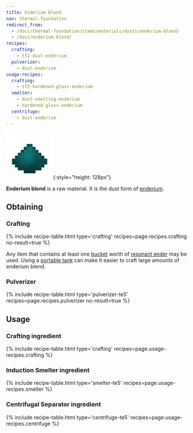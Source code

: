 ```yaml
---
title: Enderium Blend
nav: thermal-foundation
redirect_from:
  - /docs/thermal-foundation/items/materials/dusts/enderium-blend/
  - /docs/enderium-blend/
recipes:
  crafting:
    - tf2-dust-enderium
  pulverizer:
    - dust-enderium
usage-recipes:
  crafting:
    - tf2-hardened-glass-enderium
  smelter:
    - dust-smelting-enderium
    - hardened-glass-enderium
  centrifuge:
    - dust-enderium
---
```


![Enderium blend](/assets/images/thermal-foundation/dust-enderium.png){:style="height: 128px"}


**Enderium blend** is a raw material. It is the dust form of
[enderium](/docs/thermal-foundation/enderium-ingot/).


Obtaining
---------

### Crafting
{% include recipe-table.html type='crafting' recipes=page.recipes.crafting no-result=true %}

Any item that contains at least one
[bucket](https://minecraft.gamepedia.com/Bucket) worth of [resonant
ender](/docs/thermal-foundation/resonant-ender/) may be used. Using a [portable
tank](/docs/thermal-expansion/portable-tank/) can make it easier to craft large amounts of
enderium blend.

### Pulverizer
{% include recipe-table.html type='pulverizer-te5' recipes=page.recipes.pulverizer no-result=true %}


Usage
-----

### Crafting ingredient
{% include recipe-table.html type='crafting' recipes=page.usage-recipes.crafting %}

### Induction Smelter ingredient
{% include recipe-table.html type='smelter-te5' recipes=page.usage-recipes.smelter %}

### Centrifugal Separator ingredient
{% include recipe-table.html type='centrifuge-te5' recipes=page.usage-recipes.centrifuge %}
